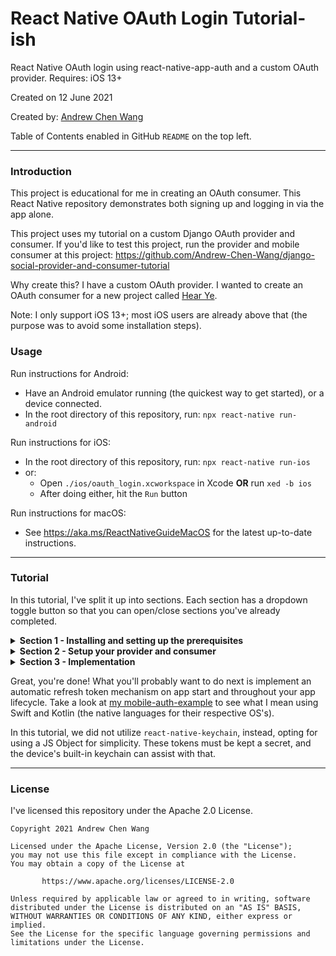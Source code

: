 # React Native OAuth Login Tutorial-ish

React Native OAuth login using react-native-app-auth
and a custom OAuth provider. Requires: iOS 13+

Created on 12 June 2021

Created by: [Andrew Chen Wang](https://github.com/Andrew-Chen-Wang)

Table of Contents enabled in GitHub `README` on the top left.

---
### Introduction

This project is educational for me in creating an OAuth consumer.
This React Native repository demonstrates both signing up and
logging in via the app alone.

This project uses my tutorial on a custom Django OAuth provider
and consumer. If you'd like to test this project, run the
provider and mobile consumer at this project:
https://github.com/Andrew-Chen-Wang/django-social-provider-and-consumer-tutorial

Why create this? I have a custom OAuth provider. I wanted to create 
an OAuth consumer for a new project called [Hear Ye](https://hearye.us/).

Note: I only support iOS 13+; most iOS users are already above that (the 
purpose was to avoid some installation steps).

### Usage

Run instructions for Android:
- Have an Android emulator running (the quickest way to get started), or a device connected.
- In the root directory of this repository, run: `npx react-native run-android`

Run instructions for iOS:
- In the root directory of this repository, run: `npx react-native run-ios`
- or:
  - Open `./ios/oauth_login.xcworkspace` in Xcode **OR** run `xed -b ios`
  - After doing either, hit the `Run` button

Run instructions for macOS:
- See https://aka.ms/ReactNativeGuideMacOS for the latest up-to-date instructions.

---
### Tutorial

In this tutorial, I've split it up into sections. Each section
has a dropdown toggle button so that you can open/close sections you've
already completed.

<details>
<summary><strong>Section 1 - Installing and setting up the prerequisites</strong></summary>

Assuming you have a React Native app already set up:

1. `npm install react-native-app-auth react-native-keychain --save`
1. Go to [android/app/build.gradle](./android/app/build.gradle).
   Find a line that says `defaultConfig`. Inside its curly braces (i.e. `{}`),
   add the lines:
   ```
   manifestPlaceholders = [
      appAuthRedirectScheme: 'com.oauthlogin.auth'
   ]
   ```
   `appAuthRedirectScheme` is a weird value. Just make it your Android package name
   with NO underscores. Follow Note 1 in the Notes section of Section 1 for further guidance.
   ([Updated instructions if needed](https://github.com/FormidableLabs/react-native-app-auth#android-setup))
1. For iOS, we only support iOS 13+ 
   ([>90% of users are on iOS 14 and ~=8% on iOS 13 as of 12 June 2021](https://developer.apple.com/support/app-store/)).
   I'm using CocoaPods. We need to do `cd ios && pod install`. For other
   installation options (e.x. with Carthage), follow:
   https://github.com/FormidableLabs/react-native-app-auth#install-native-dependencies
1. In [ios/oauth_login/AppDelegate.h](./ios/oauth_login/AppDelegate.h), change some lines to look like:
   ```diff
   + #import "RNAppAuthAuthorizationFlowManager.h"
    
   - @interface AppDelegate : UIResponder <UIApplicationDelegate, RCTBridgeDelegate>
   + @interface AppDelegate : UIResponder <UIApplicationDelegate, RCTBridgeDelegate, RNAppAuthAuthorizationFlowManager>
    
   + @property(nonatomic, weak)id<RNAppAuthAuthorizationFlowManagerDelegate>authorizationFlowManagerDelegate;
   ```
1. Add the following code to `AppDelegate.m` (to support iOS <= 10 and React Navigation deep linking):
   ```diff
   + - (BOOL)application:(UIApplication *)app openURL:(NSURL *)url options:(NSDictionary<NSString *, id> *) options {
   +  if ([self.authorizationFlowManagerDelegate resumeExternalUserAgentFlowWithURL:url]) {
   +    return YES;
   +  }
   +  return [RCTLinkingManager application:app openURL:url options:options];
   + }
   ```
1. If you want to support universal links (Universal Links is when you click on a link in your web browser, 
   and the page asks if you want to use the app instead. Basically, do it!), add the following to `AppDelegate.m`
   under `continueUserActivity` (note: you may not be able to find `userActivity` in `AppDelegate.m`,
   full code is under Note 2 in Section 1 below):
   ```diff
   + if ([userActivity.activityType isEqualToString:NSUserActivityTypeBrowsingWeb]) {
   +   if (self.authorizationFlowManagerDelegate) {
   +     BOOL resumableAuth = [self.authorizationFlowManagerDelegate resumeExternalUserAgentFlowWithURL:userActivity.webpageURL];
   +     if (resumableAuth) {
   +       return YES;
   +     }
   +   }
   + }
   ```
1. If you need integration with Swift instead, follow:
   https://github.com/FormidableLabs/react-native-app-auth#integration-of-the-library-with-a-swift-ios-project

<details><summary>Notes</summary>

1. `appAuthRedirectScheme` is a weird value. Based on my limited understanding of the Android
   ecosystem, it's a unique "handler" or identifier registered on an Android device. You should
   specify a redirect uri that is very specific to a domain. Read up on a slightly better yet still
   confusing explanation and example here: 
   https://github.com/openid/AppAuth-android#capturing-the-authorization-redirect
   You may also want to read this note as well: https://github.com/FormidableLabs/react-native-app-auth/tree/main/Example#notes
   A small snippet from that URL: 
   We recommend using a custom scheme based redirect URI (i.e. those of form my.scheme:/path), as this is the most 
   widely supported across all versions of Android. To avoid conflicts with other apps, it is recommended to 
   configure a distinct scheme using "reverse domain name notation". This can either match your service web domain 
   (in reverse) e.g. `com.example.service` or your package name `com.example.app` or be something completely new as 
   long as it's distinct enough. Using the package name of your app is quite common, but it's not always possible if 
   it contains illegal characters for URI schemes (like underscores) or if you already have another handler for 
   that scheme - so just use something else.
1. Full code can be anywhere before `@end`:
   ```
   - (BOOL) application: (UIApplication *) application
    continueUserActivity: (nonnull NSUserActivity *)userActivity
    restorationHandler: (nonnull void (^)(NSArray<id<UIUserActivityRestoring>> * _Nullable))restorationHandler
    {
      if ([userActivity.activityType isEqualToString:NSUserActivityTypeBrowsingWeb]) {
        if (self.authorizationFlowManagerDelegate) {
          BOOL resumableAuth = [self.authorizationFlowManagerDelegate resumeExternalUserAgentFlowWithURL:userActivity.webpageURL];
          if (resumableAuth) {
            return YES;
          }
        }
      }
      return [RCTLinkingManager application:application continueUserActivity:userActivity restorationHandler:restorationHandler];
   }
   ```

</details>
</details>

<details>
<summary><strong>
Section 2 - Setup your provider and consumer
</strong></summary>

1. Go to https://github.com/Andrew-Chen-Wang/django-social-provider-and-consumer-tutorial
   to set up your OAuth provider and mobile consumer. Follow the steps there
   to grab a Provider/server and a Consumer/mobile-consumer.

</details>

<details>
<summary><strong>
Section 3 - Implementation
</strong></summary>

1. I'm using the example React Native app that FormidableLabs (the authors of react-native-app-auth provides).
   Don't worry; we're going to customize the code for authentication. It's mostly because I'm lazy, but I only copied 
   [`App.js`](https://github.com/FormidableLabs/react-native-app-auth/blob/main/Example/App.js) and
   [`components` directory](https://github.com/FormidableLabs/react-native-app-auth/tree/main/Example/components) for 
   their design: https://github.com/FormidableLabs/react-native-app-auth/tree/main/Example
1. I've changed `Page.js` to avoid the random background image from the assets folder. If you copy
   the `assets` folder too, you won't need to change `Page.js`:
   ```jsx
   const Page = ({children}) => (
      <SafeAreaView style={styles.safe}>{children}</SafeAreaView>
   );
   ```
1. Go to `App.js`. We're going to add our configurations. Replace the values in the `config`
   variable with whatever you need. If you still don't understand the redirect uri,
   read this note: https://github.com/FormidableLabs/react-native-app-auth/tree/main/Example#notes
1. Find every instance in App.js where the function `handleAuthorize` is used. 
   Replace whatever the value is inside with your config key value (mine was custom)

</details>

Great, you're done! What you'll probably want to do next is implement an
automatic refresh token mechanism on app start and throughout your app
lifecycle. Take a look at [my mobile-auth-example](https://github.com/Andrew-Chen-Wang/mobile-auth-example)
to see what I mean using Swift and Kotlin (the native languages for their
respective OS's).

In this tutorial, we did not utilize `react-native-keychain`, instead, opting
for using a JS Object for simplicity. These tokens must be kept a secret,
and the device's built-in keychain can assist with that.

---
### License

I've licensed this repository under the Apache 2.0 License.

```
Copyright 2021 Andrew Chen Wang

Licensed under the Apache License, Version 2.0 (the "License");
you may not use this file except in compliance with the License.
You may obtain a copy of the License at

       https://www.apache.org/licenses/LICENSE-2.0

Unless required by applicable law or agreed to in writing, software
distributed under the License is distributed on an "AS IS" BASIS,
WITHOUT WARRANTIES OR CONDITIONS OF ANY KIND, either express or implied.
See the License for the specific language governing permissions and
limitations under the License.
```
